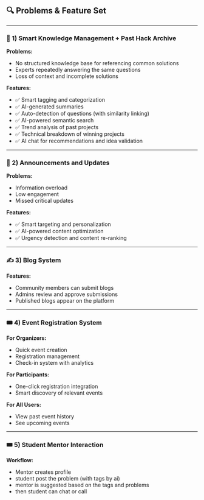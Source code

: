 ## 🔍 Problems & Feature Set

---

### 🧠 1) Smart Knowledge Management + Past Hack Archive

**Problems:**
- No structured knowledge base for referencing common solutions  
- Experts repeatedly answering the same questions  
- Loss of context and incomplete solutions  

**Features:**
- ✅ Smart tagging and categorization  
- ✅ AI-generated summaries  
- ✅ Auto-detection of questions (with similarity linking)  
- ✅ AI-powered semantic search  
- ✅ Trend analysis of past projects  
- ✅ Technical breakdown of winning projects  
- ✅ AI chat for recommendations and idea validation  

---

### 📣 2) Announcements and Updates

**Problems:**
- Information overload  
- Low engagement  
- Missed critical updates  

**Features:**
- ✅ Smart targeting and personalization  
- ✅ AI-powered content optimization  
- ✅ Urgency detection and content re-ranking  

---

### ✍️ 3) Blog System

**Features:**
- Community members can submit blogs  
- Admins review and approve submissions  
- Published blogs appear on the platform  

---

### 🎟️ 4) Event Registration System

**For Organizers:**
- Quick event creation  
- Registration management  
- Check-in system with analytics  

**For Participants:**
- One-click registration integration  
- Smart discovery of relevant events  

**For All Users:**
- View past event history  
- See upcoming events  

---
### 🎟️ 5) Student Mentor Interaction
**Workflow:**
- Mentor creates profile 
- student post the problem (with tags by ai)
- mentor is suggested based on the tags and problems
- then student can chat or call
